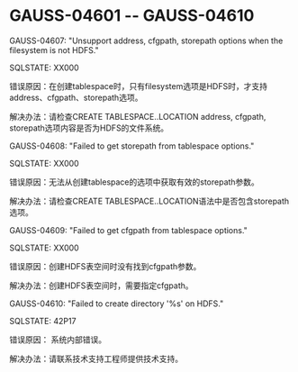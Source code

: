 # GAUSS-04601 -- GAUSS-04610<a name="ZH-CN_TOPIC_0302073486"></a>

GAUSS-04607: "Unsupport address, cfgpath, storepath options when the filesystem is not HDFS."

SQLSTATE: XX000

错误原因：在创建tablespace时，只有filesystem选项是HDFS时，才支持address、cfgpath、storepath选项。

解决办法：请检查CREATE TABLESPACE..LOCATION address, cfgpath, storepath选项内容是否为HDFS的文件系统。

GAUSS-04608: "Failed to get storepath from tablespace options."

SQLSTATE: XX000

错误原因：无法从创建tablespace的选项中获取有效的storepath参数。

解决办法：请检查CREATE TABLESPACE..LOCATION语法中是否包含storepath选项。

GAUSS-04609: "Failed to get cfgpath from tablespace options."

SQLSTATE: XX000

错误原因：创建HDFS表空间时没有找到cfgpath参数。

解决办法：创建HDFS表空间时，需要指定cfgpath。

GAUSS-04610: "Failed to create directory '%s' on HDFS."

SQLSTATE: 42P17

错误原因： 系统内部错误。

解决办法：请联系技术支持工程师提供技术支持。

